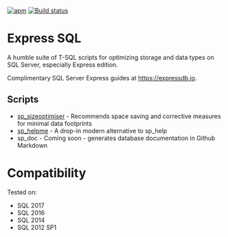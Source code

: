 [![apm](https://img.shields.io/apm/l/vim-mode.svg)](https://github.com/LowlyDBA/ExpressSQL/)
[![Build status](https://ci.appveyor.com/api/projects/status/bak6km5grc3j63s8/branch/master?svg=true)](https://ci.appveyor.com/project/LowlyDBA/expresssql)

# Express SQL

A humble suite of T-SQL  scripts for optimizing storage and data types on SQL Server, especially Express edition.

Complimentary SQL Server Express guides at https://expressdb.io.

## Scripts

* [sp_sizeoptimiser](sp_sizeoptimiser.md) - Recommends space saving and corrective measures for minimal data footprints
* [sp_helpme](sp_helpme.md) - A drop-in modern alternative to sp_help
* sp_doc - Coming soon - generates database documentation in Github Markdown

# Compatibility

Tested on:

* SQL 2017
* SQL 2016
* SQL 2014
* SQL 2012 SP1

